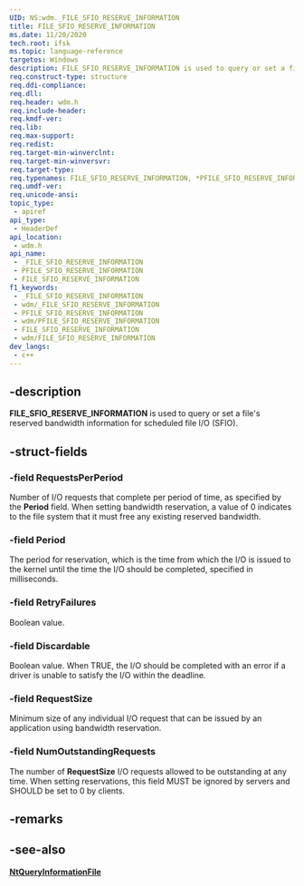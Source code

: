 ```yaml
---
UID: NS:wdm._FILE_SFIO_RESERVE_INFORMATION
title: FILE_SFIO_RESERVE_INFORMATION
ms.date: 11/20/2020
tech.root: ifsk
ms.topic: language-reference
targetos: Windows
description: FILE_SFIO_RESERVE_INFORMATION is used to query or set a file's reserved bandwidth information for scheduled file I/O (SFIO).
req.construct-type: structure
req.ddi-compliance: 
req.dll: 
req.header: wdm.h
req.include-header: 
req.kmdf-ver: 
req.lib: 
req.max-support: 
req.redist: 
req.target-min-winverclnt: 
req.target-min-winversvr: 
req.target-type: 
req.typenames: FILE_SFIO_RESERVE_INFORMATION, *PFILE_SFIO_RESERVE_INFORMATION
req.umdf-ver: 
req.unicode-ansi: 
topic_type:
 - apiref
api_type:
 - HeaderDef
api_location:
 - wdm.h
api_name:
 - _FILE_SFIO_RESERVE_INFORMATION
 - PFILE_SFIO_RESERVE_INFORMATION
 - FILE_SFIO_RESERVE_INFORMATION
f1_keywords:
 - _FILE_SFIO_RESERVE_INFORMATION
 - wdm/_FILE_SFIO_RESERVE_INFORMATION
 - PFILE_SFIO_RESERVE_INFORMATION
 - wdm/PFILE_SFIO_RESERVE_INFORMATION
 - FILE_SFIO_RESERVE_INFORMATION
 - wdm/FILE_SFIO_RESERVE_INFORMATION
dev_langs:
 - c++
---
```


## -description

**FILE_SFIO_RESERVE_INFORMATION** is used to query or set a file's reserved bandwidth information for scheduled file I/O (SFIO).

## -struct-fields

### -field RequestsPerPeriod

Number of I/O requests that complete per period of time, as specified by the **Period** field. When setting bandwidth reservation, a value of 0 indicates to the file system that it must free any existing reserved bandwidth.

### -field Period

The period for reservation, which is the time from which the I/O is issued to the kernel until the time the I/O should be completed, specified in milliseconds.

### -field RetryFailures

Boolean value.

### -field Discardable

Boolean value. When TRUE, the I/O should be completed with an error if a driver is unable to satisfy the I/O within the deadline.

### -field RequestSize

Minimum size of any individual I/O request that can be issued by an application using bandwidth reservation.

### -field NumOutstandingRequests

The number of **RequestSize** I/O requests allowed to be outstanding at any time. When setting reservations, this field MUST be ignored by servers and SHOULD be set to 0 by clients.

## -remarks

## -see-also

[**NtQueryInformationFile**](../ntifs/nf-ntifs-ntqueryinformationfile.md)
